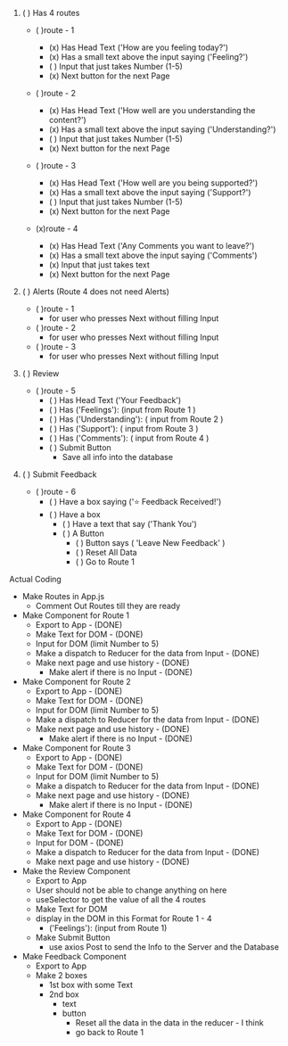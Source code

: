 1. ( ) Has 4 routes 
    - ( )route - 1
        - (x) Has Head Text ('How are you feeling today?')
        - (x) Has a small text above the input saying ('Feeling?')
        - ( ) Input that just takes Number (1-5)
        - (x) Next button for the next Page

    - ( )route - 2
        - (x) Has Head Text ('How well are you understanding the content?')
        - (x) Has a small text above the input saying ('Understanding?')
        - ( ) Input that just takes Number (1-5)
        - (x) Next button for the next Page

    - ( )route - 3
        - (x) Has Head Text ('How well are you being supported?')
        - (x) Has a small text above the input saying ('Support?')
        - ( ) Input that just takes Number (1-5)
        - (x) Next button for the next Page

    - (x)route - 4
        - (x) Has Head Text ('Any Comments you want to leave?')
        - (x) Has a small text above the input saying ('Comments')
        - (x) Input that just takes text
        - (x) Next button for the next Page
    
2. ( ) Alerts (Route 4 does not need Alerts)
    - ( )route - 1
         - for user who presses Next without filling Input
    - ( )route - 2
        - for user who presses Next without filling Input
    - ( )route - 3
        - for user who presses Next without filling Input
    
3. ( ) Review 
    - ( )route - 5
        - ( ) Has Head Text ('Your Feedback')
        - ( ) Has ('Feelings'): (input from Route 1 )
        - ( ) Has ('Understanding'): ( input from Route 2 )
        - ( ) Has ('Support'): ( input from Route 3 )
        - ( ) Has ('Comments'): ( input from Route 4 )
        - ( ) Submit Button
            -  Save all info into the database 

4. ( ) Submit Feedback

    - ( )route - 6
        - ( ) Have a box saying ('⭐️ Feedback Received!')
        - ( ) Have a box 
            - ( ) Have a text that say ('Thank You')
            - ( ) A Button 
                - ( ) Button says ( 'Leave New Feedback' )
                - ( ) Reset All Data 
                - ( ) Go to Route 1


Actual Coding 

- Make Routes in App.js
    - Comment Out Routes till they are ready
- Make Component for Route 1 
    - Export to App - (DONE)
    - Make Text for DOM - (DONE)
    - Input for DOM (limit Number to 5)
    - Make a dispatch to Reducer for the data from Input - (DONE)
    - Make next page and use history  - (DONE)
        - Make alert if there is no Input - (DONE)
- Make Component for Route 2 
    - Export to App - (DONE)
    - Make Text for DOM - (DONE)
    - Input for DOM (limit Number to 5)
    - Make a dispatch to Reducer for the data from Input - (DONE)
    - Make next page and use history  - (DONE)
        - Make alert if there is no Input - (DONE)
- Make Component for Route 3
    - Export to App  - (DONE)
    - Make Text for DOM - (DONE)
    - Input for DOM (limit Number to 5) 
    - Make a dispatch to Reducer for the data from Input  - (DONE)
    - Make next page and use history  - (DONE)
        - Make alert if there is no Input  - (DONE)
- Make Component for Route 4 
    - Export to App - (DONE)
    - Make Text for DOM  - (DONE)
    - Input for DOM  - (DONE)
    - Make a dispatch to Reducer for the data from Input - (DONE)
    - Make next page and use history - (DONE)
- Make the Review Component
    - Export to App  
    - User should not be able to change anything on here
    - useSelector to get the value of all the 4 routes
    - Make Text for DOM
    - display in the DOM in this Format for Route 1 - 4 
        - ('Feelings'): (input from Route 1)
    - Make Submit Button
        - use axios Post to send the Info to the Server and the Database
- Make Feedback Component 
    - Export to App 
    - Make 2 boxes
        - 1st box with some Text
        - 2nd box 
            - text
            - button 
                - Reset all the data in the data in the reducer - I think
                - go back to Route 1 

    